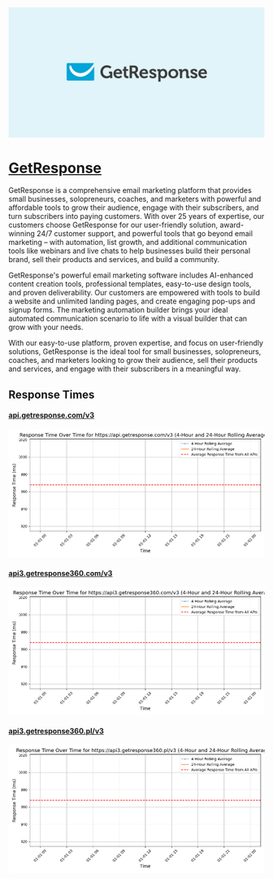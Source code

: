 [![Visit GetResponse](imagePreview.jpg)](https://getresponse.com)

# [GetResponse](https://getresponse.com)

GetResponse is a comprehensive email marketing platform that provides small businesses, solopreneurs, coaches, and marketers with powerful and affordable tools to grow their audience, engage with their subscribers, and turn subscribers into paying customers. With over 25 years of expertise, our customers choose GetResponse for our user-friendly solution, award-winning 24/7 customer support, and powerful tools that go beyond email marketing  – with automation, list growth, and additional communication tools like webinars and live chats to help businesses build their personal brand, sell their products and services, and build a community.

GetResponse's powerful email marketing software includes AI-enhanced content creation tools, professional templates, easy-to-use design tools, and proven deliverability. Our customers are empowered with tools to build a website and unlimited landing pages, and create engaging pop-ups and signup forms. The marketing automation builder brings your ideal automated communication scenario to life with a visual builder that can grow with your needs.

With our easy-to-use platform, proven expertise, and focus on user-friendly solutions, GetResponse is the ideal tool for small businesses, solopreneurs, coaches, and marketers looking to grow their audience, sell their products and services, and engage with their subscribers in a meaningful way.

## Response Times

#### [api.getresponse.com/v3](https://api.getresponse.com/v3)

![api.getresponse.com/v3](response-time-charts/6170692e676574726573706f6e73652e636f6d2f7633.png)
#### [api3.getresponse360.com/v3](https://api3.getresponse360.com/v3)

![api3.getresponse360.com/v3](response-time-charts/617069332e676574726573706f6e73653336302e636f6d2f7633.png)
#### [api3.getresponse360.pl/v3](https://api3.getresponse360.pl/v3)

![api3.getresponse360.pl/v3](response-time-charts/617069332e676574726573706f6e73653336302e706c2f7633.png)
